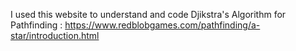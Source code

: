 I used this website to understand and code Djikstra's Algorithm for Pathfinding : https://www.redblobgames.com/pathfinding/a-star/introduction.html
